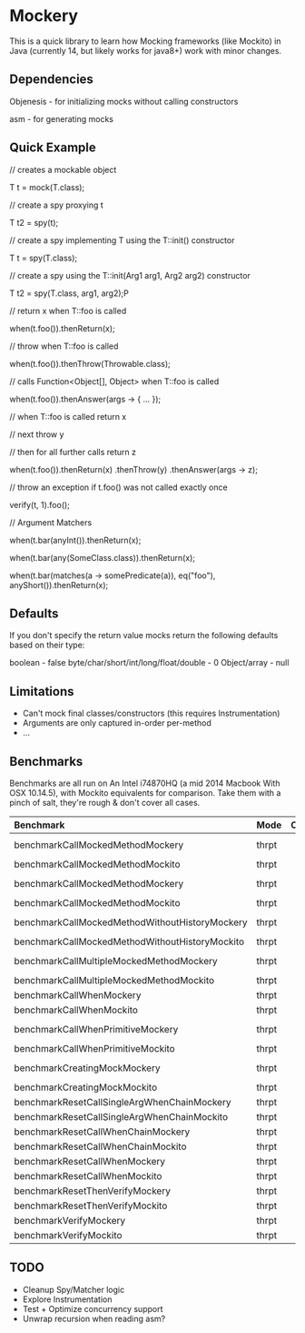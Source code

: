 # Mockery

This is a quick library to learn how Mocking frameworks (like Mockito) in Java (currently 14, but likely works for java8+) work with minor changes.

## Dependencies

Objenesis - for initializing mocks without calling constructors

asm - for generating mocks

## Quick Example

// creates a mockable object

T t = mock(T.class);

// create a spy proxying t

T t2 = spy(t);

// create a spy implementing T using the T::init() constructor

T t = spy(T.class);

// create a spy using the T::init(Arg1 arg1, Arg2 arg2) constructor

T t2 = spy(T.class, arg1, arg2);P

// return x when T::foo is called

when(t.foo()).thenReturn(x);

// throw when T::foo is called

when(t.foo()).thenThrow(Throwable.class); 

// calls Function<Object[], Object> when T::foo is called

when(t.foo()).thenAnswer(args -> { ... });

// when T::foo is called return x

// next throw y

// then for all further calls return z

when(t.foo()).thenReturn(x)
    .thenThrow(y)
    .thenAnswer(args -> z);

// throw an exception if t.foo() was not called exactly once

verify(t, 1).foo();

// Argument Matchers

when(t.bar(anyInt()).thenReturn(x);

when(t.bar(any(SomeClass.class)).thenReturn(x);

when(t.bar(matches(a -> somePredicate(a)), eq("foo"), anyShort()).thenReturn(x);

## Defaults

If you don't specify the return value mocks return the following defaults based on their type:

boolean - false
byte/char/short/int/long/float/double - 0
Object/array - null

## Limitations

* Can't mock final classes/constructors (this requires Instrumentation)
* Arguments are only captured in-order per-method
* ...

## Benchmarks

Benchmarks are all run on An Intel i74870HQ (a mid 2014 Macbook With OSX 10.14.5), with Mockito equivalents for comparison. Take them with a pinch of salt, they're rough & don't cover all cases.

| Benchmark                                       | Mode    | Cnt  | Score            | Error             | Units |
| :---------------------------------------------- | ------- | ---: | ---------------: | ----------------: | ----- |
| benchmarkCallMockedMethodMockery                | thrpt   | 10   |  ``5276808.809`` | ±  ``18245.556``  | ops/s |
| benchmarkCallMockedMethodMockito                | thrpt   | 10   |    ``82936.094`` | ±   ``2057.023``  | ops/s |
| benchmarkCallMockedMethodMockery                | thrpt   | 10   |  ``5276808.809`` | ±  ``18245.556``  | ops/s |
| benchmarkCallMockedMethodMockito                | thrpt   | 10   |    ``82936.094`` | ±   ``2057.023``  | ops/s |
| benchmarkCallMockedMethodWithoutHistoryMockery  | thrpt   | 10   |  ``5527766.895`` | ±  ``20608.835``  | ops/s |
| benchmarkCallMockedMethodWithoutHistoryMockito  | thrpt   | 10   |    ``87380.608`` | ±    ``220.377``  | ops/s |
| benchmarkCallMultipleMockedMethodMockery        | thrpt   | 10   |  ``2824244.780`` | ±  ``28088.784``  | ops/s |
| benchmarkCallMultipleMockedMethodMockito        | thrpt   | 10   |    ``40799.564`` | ±    ``716.411``  | ops/s |
| benchmarkCallWhenMockery                        | thrpt   | 10   |  ``2116378.389`` | ±   ``9271.883``  | ops/s |
| benchmarkCallWhenMockito                        | thrpt   | 10   |     ``3383.156`` | ±    ``128.891``  | ops/s |
| benchmarkCallWhenPrimitiveMockery               | thrpt   | 10   |  ``2890055.036`` | ±  ``13057.888``  | ops/s |
| benchmarkCallWhenPrimitiveMockito               | thrpt   | 10   |     ``2581.798`` | ±     ``68.374``  | ops/s |
| benchmarkCreatingMockMockery                    | thrpt   | 10   | ``29780347.999`` | ± ``377141.126``  | ops/s |
| benchmarkCreatingMockMockito                    | thrpt   | 10   |  ``1987538.622`` | ±   ``4016.358``  | ops/s |
| benchmarkResetCallSingleArgWhenChainMockery     | thrpt   | 10   |   ``720096.361`` | ±   ``9254.991``  | ops/s |
| benchmarkResetCallSingleArgWhenChainMockito     | thrpt   | 10   |    ``15808.211`` | ±     ``53.136``  | ops/s |
| benchmarkResetCallWhenChainMockery              | thrpt   | 10   |  ``1096411.960`` | ±   ``2046.979``  | ops/s |
| benchmarkResetCallWhenChainMockito              | thrpt   | 10   |    ``16687.147`` | ±     ``77.776``  | ops/s |
| benchmarkResetCallWhenMockery                   | thrpt   | 10   |  ``2040258.564`` | ±   ``4022.442``  | ops/s |
| benchmarkResetCallWhenMockito                   | thrpt   | 10   |    ``28068.975`` | ±    ``138.278``  | ops/s |
| benchmarkResetThenVerifyMockery                 | thrpt   | 10   |  ``1730232.237`` | ±   ``4652.011``  | ops/s |
| benchmarkResetThenVerifyMockito                 | thrpt   | 10   |    ``28421.756`` | ±    ``164.791``  | ops/s |
| benchmarkVerifyMockery                          | thrpt   | 10   |  ``1748486.989`` | ±   ``4217.442``  | ops/s |
| benchmarkVerifyMockito                          | thrpt   | 10   |     ``1545.149`` | ±     ``14.545``  | ops/s |

## TODO

* Cleanup Spy/Matcher logic
* Explore Instrumentation
* Test + Optimize concurrency support
* Unwrap recursion when reading asm?
